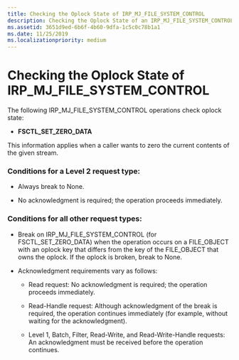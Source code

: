 ```yaml
---
title: Checking the Oplock State of IRP_MJ_FILE_SYSTEM_CONTROL
description: Checking the Oplock State of an IRP_MJ_FILE_SYSTEM_CONTROL operation
ms.assetid: 3651d9ed-6b6f-4b60-9dfa-1c5c0c78b1a1
ms.date: 11/25/2019
ms.localizationpriority: medium
---
```


# Checking the Oplock State of IRP_MJ_FILE_SYSTEM_CONTROL

The following IRP_MJ_FILE_SYSTEM_CONTROL operations check oplock state:

- **FSCTL_SET_ZERO_DATA**

This information applies when a caller wants to zero the current contents of the given stream.

### Conditions for a Level 2 request type:

- Always break to None.

- No acknowledgment is required; the operation proceeds immediately.

### Conditions for all other request types:

- Break on IRP_MJ_FILE_SYSTEM_CONTROL (for FSCTL_SET_ZERO_DATA) when the operation occurs on a FILE_OBJECT with an oplock key that differs from the key of the FILE_OBJECT that owns the oplock. If the oplock is broken, break to None.

- Acknowledgment requirements vary as follows:

  - Read request: No acknowledgment is required; the operation proceeds immediately.
  
  - Read-Handle request: Although acknowledgment of the break is required, the operation continues immediately (for example, without waiting for the acknowledgment).
  
  - Level 1, Batch, Filter, Read-Write, and Read-Write-Handle requests: An acknowledgment must be received before the operation continues.
